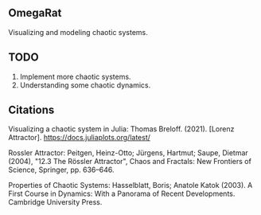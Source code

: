 ## OmegaRat

Visualizing and modeling chaotic systems.

## TODO

1. Implement more chaotic systems.
2. Understanding some chaotic dynamics.

## Citations

Visualizing a chaotic system in Julia:
Thomas Breloff. (2021). [Lorenz Attractor]. https://docs.juliaplots.org/latest/

Rossler Attractor:
Peitgen, Heinz-Otto; Jürgens, Hartmut; Saupe, Dietmar (2004), "12.3 The Rössler Attractor", Chaos and Fractals: New Frontiers of Science, Springer, pp. 636–646.

Properties of Chaotic Systems:
Hasselblatt, Boris; Anatole Katok (2003). A First Course in Dynamics: With a Panorama of Recent Developments. Cambridge University Press. 

